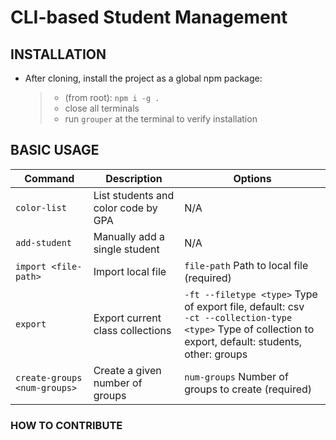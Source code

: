 # CLI-based Student Management

## INSTALLATION

- After cloning, install the project as a global npm package:
  > - (from root): `npm i -g .`
  > - close all terminals
  > - run `grouper` at the terminal to verify installation

## BASIC USAGE

| Command                      | Description                         | Options                                                               |
| ---------------------------- | ----------------------------------- | --------------------------------------------------------------------- | 
| `color-list`                 | List students and color code by GPA | N/A                                                                   |
| `add-student`                | Manually add a single student       | N/A                                                                   |
| `import <file-path>`         | Import local file                   | `file-path` Path to local file (required)                            |
| `export`                     | Export current class collections    | `-ft --filetype <type>` Type of export file, default: csv <br> ` -ct --collection-type <type> ` Type of collection to export, default: students, other: groups |
| `create-groups <num-groups>` | Create a given number of groups     | `num-groups` Number of groups to create (required)                   |

### HOW TO CONTRIBUTE
